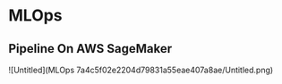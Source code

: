 # MLOps

## Pipeline On AWS SageMaker

![Untitled](MLOps 7a4c5f02e2204d79831a55eae407a8ae/Untitled.png)
